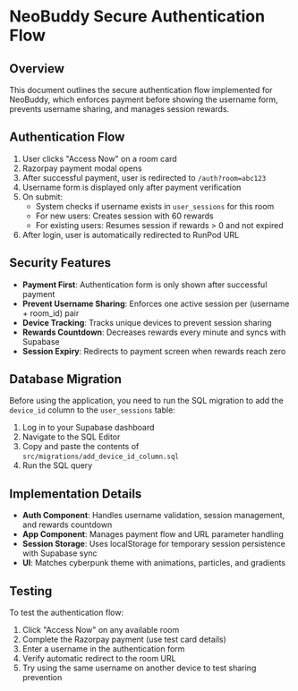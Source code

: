 # NeoBuddy Secure Authentication Flow

## Overview

This document outlines the secure authentication flow implemented for NeoBuddy, which enforces payment before showing the username form, prevents username sharing, and manages session rewards.

## Authentication Flow

1. User clicks "Access Now" on a room card
2. Razorpay payment modal opens
3. After successful payment, user is redirected to `/auth?room=abc123`
4. Username form is displayed only after payment verification
5. On submit:
   - System checks if username exists in `user_sessions` for this room
   - For new users: Creates session with 60 rewards
   - For existing users: Resumes session if rewards > 0 and not expired
6. After login, user is automatically redirected to RunPod URL

## Security Features

- **Payment First**: Authentication form is only shown after successful payment
- **Prevent Username Sharing**: Enforces one active session per (username + room_id) pair
- **Device Tracking**: Tracks unique devices to prevent session sharing
- **Rewards Countdown**: Decreases rewards every minute and syncs with Supabase
- **Session Expiry**: Redirects to payment screen when rewards reach zero

## Database Migration

Before using the application, you need to run the SQL migration to add the `device_id` column to the `user_sessions` table:

1. Log in to your Supabase dashboard
2. Navigate to the SQL Editor
3. Copy and paste the contents of `src/migrations/add_device_id_column.sql`
4. Run the SQL query

## Implementation Details

- **Auth Component**: Handles username validation, session management, and rewards countdown
- **App Component**: Manages payment flow and URL parameter handling
- **Session Storage**: Uses localStorage for temporary session persistence with Supabase sync
- **UI**: Matches cyberpunk theme with animations, particles, and gradients

## Testing

To test the authentication flow:

1. Click "Access Now" on any available room
2. Complete the Razorpay payment (use test card details)
3. Enter a username in the authentication form
4. Verify automatic redirect to the room URL
5. Try using the same username on another device to test sharing prevention